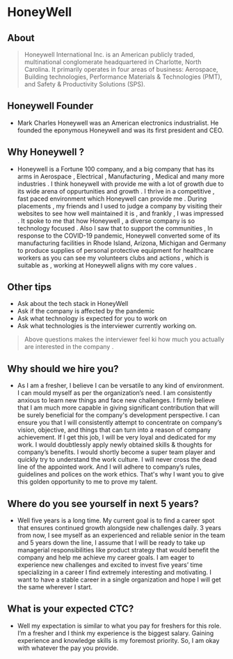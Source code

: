# HoneyWell

## About 
> Honeywell International Inc. is an American publicly traded, multinational conglomerate headquartered in Charlotte, North Carolina. It primarily operates in four areas of business: Aerospace, Building technologies, Performance Materials & Technologies (PMT), and Safety & Productivity Solutions (SPS).


## Honeywell Founder

- Mark Charles Honeywell was an American electronics industrialist. He founded the eponymous Honeywell and was its first president and CEO. 

## Why Honeywell ? 
- Honeywell is a Fortune 100 company, and a big company that has its arms in Aerospace , Electrical , Manufacturing , Medical and many more industries . I think honeywell with provide me with a lot of growth due to its wide arena of oppurtunities and growth . I thrive in a competitive , fast paced environment which Honeywell can provide me . During placements , my friends and I used to judge a company by visiting their websites to see how well maintained it is , and frankly , I was impressed . It spoke to me that how Honeywell , a diverse  company is so technology focused .  Also I saw that  to support the communities , In response to the COVID-19 pandemic, Honeywell converted some of its manufacturing facilities in Rhode Island, Arizona, Michigan and Germany to produce supplies of personal protective equipment for healthcare workers as you can see my volunteers clubs and actions , which is suitable as , working at Honeywell aligns with my core values . 

## Other tips 
 - Ask about the tech stack in HoneyWell
 - Ask if the company is affected by the pandemic
 - Ask what technology is expected for you to work on
 - Ask what technologies is the interviewer currently working on.

 > Above questions makes the interviewer feel ki how much you actually are interested in the company . 
 
## Why should we hire you?  
- As I am a fresher, I believe I can be versatile to any kind of environment. I can mould myself as per the organization’s need. I am consistently anxious to learn new things and face new challenges. I firmly believe that I am much more capable in giving significant contribution that will be surely beneficial for the company's development perspective. I can ensure you that I will consistently attempt to concentrate on company’s vision, objective, and things that can turn into a reason of company achievement. If I get this job, I will be very loyal and dedicated for my work. I would doubtlessly apply newly obtained skills & thoughts for company’s benefits. I would shortly become a super team player and quickly try to understand the work culture. I will never cross the dead line of the appointed work. And I will adhere to company’s rules, guidelines and polices on the work ethics. That's why I want you to give this golden opportunity to me to prove my talent.

## Where do you see yourself in next 5 years? 
 - Well five years is a long time. My current goal is to find a career spot that ensures continued growth alongside new challenges daily. 3 years from now, I see myself as an experienced and reliable senior in the team and 5 years down the line, I assume that I will be ready to take up managerial responsibilities like product strategy that would benefit the company and help me achieve my career goals. I am eager to experience new challenges and excited to invest five years’ time specializing in a career I find extremely interesting and motivating. I want to have a stable career in a single organization and hope I will get the same wherever I start.
 
## What is your expected CTC? 
 
- Well my expectation is similar to what you pay for freshers for this role. I’m a fresher and I think my experience is the biggest salary. Gaining experience and knowledge skills is my foremost priority. So, I am okay with whatever the pay you provide.


